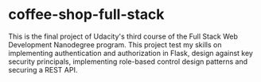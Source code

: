# coffee-shop-full-stack
This is the final project of Udacity's third course of the Full Stack Web Development Nanodegree program. This project test my skills on implementing authentication and authorization in Flask, design against key security principals, implementing role-based control design patterns and securing a REST API.
